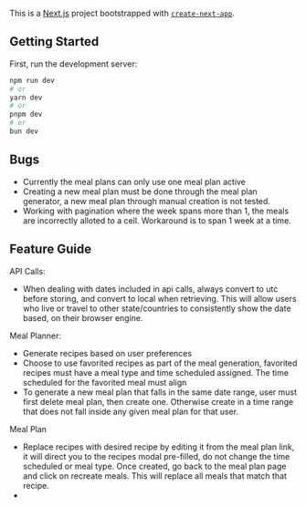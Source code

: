 This is a [Next.js](https://nextjs.org/) project bootstrapped with [`create-next-app`](https://github.com/vercel/next.js/tree/canary/packages/create-next-app).

## Getting Started

First, run the development server:

```bash
npm run dev
# or
yarn dev
# or
pnpm dev
# or
bun dev
```

## Bugs

- Currently the meal plans can only use one meal plan active
- Creating a new meal plan must be done through the meal plan generator,
  a new meal plan through manual creation is not tested.
- Working with pagination where the week spans more than 1, the meals are
  incorrectly alloted to a cell. Workaround is to span 1 week at a time.

## Feature Guide

API Calls:

- When dealing with dates included in api calls, always convert to utc
  before storing, and convert to local when retrieving. This will allow
  users who live or travel to other state/countries to consistently show the date based, on their browser engine.

Meal Planner:

- Generate recipes based on user preferences
- Choose to use favorited recipes as part of the meal generation, favorited
  recipes must have a meal type and time scheduled assigned. The time scheduled
  for the favorited meal must align
- To generate a new meal plan that falls in the same date range, user must
  first delete meal plan, then create one. Otherwise create in a time range
  that does not fall inside any given meal plan for that user.

Meal Plan

- Replace recipes with desired recipe by editing it from the meal plan link, it
  will direct you to the recipes modal pre-filled, do not change the time
  scheduled or meal type. Once created, go back to the meal plan page and click
  on recreate meals. This will replace all meals that match that recipe.
-
